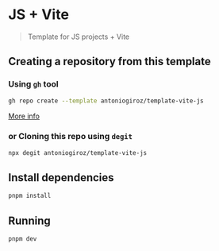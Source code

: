 # JS + Vite

> Template for JS projects + Vite

## Creating a repository from this template

### Using `gh` tool

```bash
gh repo create --template antoniogiroz/template-vite-js
```

[More info](https://docs.github.com/en/repositories/creating-and-managing-repositories/creating-a-repository-from-a-template)

### or Cloning this repo using `degit`

```bash
npx degit antoniogiroz/template-vite-js
```

## Install dependencies

```bash
pnpm install
```

## Running

```bash
pnpm dev
```
